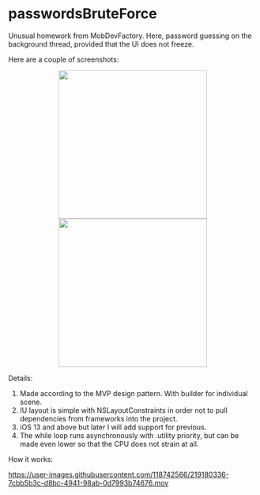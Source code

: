 
# passwordsBruteForce
Unusual homework from MobDevFactory. Here, password guessing on the background thread, provided that the UI does not freeze.

Here are a couple of screenshots:

<p style="text-align: center;"><img src="https://user-images.githubusercontent.com/118742566/219163964-4151d9ed-2259-499f-8bdc-229c9ed19987.png" width="300" /><img src="https://user-images.githubusercontent.com/118742566/219163873-2d36a730-4e74-4925-99a1-f0ee8c48e539.png" width="300" /></p>


Details:
1. Made according to the MVP design pattern. With builder for individual scene.
2. IU layout is simple with NSLayoutConstraints in order not to pull dependencies from frameworks into the project.
3. iOS 13 and above but later I will add support for previous.
4. The while loop runs asynchronously with .utility priority, but can be made even lower so that the CPU does not strain at all.


How it works:

https://user-images.githubusercontent.com/118742566/219180336-7cbb5b3c-d8bc-4941-98ab-0d7993b74676.mov
